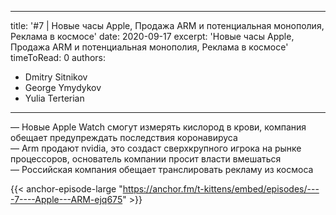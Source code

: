 
---
title: '#7 | Новые часы Apple, Продажа ARM и потенциальная монополия, Реклама в космосе'
date: 2020-09-17
excerpt: 'Новые часы Apple, Продажа ARM и потенциальная монополия, Реклама в космосе'
timeToRead: 0
authors:
  - Dmitry Sitnikov
  - George Ymydykov
  - Yulia Terterian
---

— Новые Apple Watch смогут измерять кислород в крови, компания обещает предупреждать последствия коронавируса<br/>
— Arm продают nvidia, это создаст сверхкрупного игрока на рынке процессоров, основатель компании просит власти вмешаться <br/>
— Российская компания обещает транслировать рекламу из космоса

{{< anchor-episode-large "https://anchor.fm/t-kittens/embed/episodes/----7----Apple---ARM-ejq675" >}}
